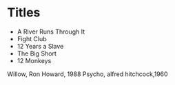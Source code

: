 # Titles

- A River Runs Through It
- Fight Club
- 12 Years a Slave
- The Big Short
- 12 Monkeys

Willow, Ron Howard, 1988
Psycho, alfred hitchcock,1960

